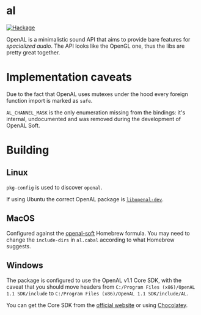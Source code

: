 # al

[![Hackage](https://img.shields.io/badge/hackage-0.2.0.0-orange.svg?style=flat)](https://hackage.haskell.org/package/al)

OpenAL is a minimalistic sound API that aims to provide bare features for *spacialized audio*. The API looks
like the OpenGL one, thus the libs are pretty great together.

# Implementation caveats

Due to the fact that OpenAL uses mutexes under the hood every foreign function import
is marked as `safe`.

`AL_CHANNEL_MASK` is the only enumeration missing from the bindings: it's internal,
undocumented and was removed during the development of OpenAL Soft.

# Building

## Linux

`pkg-config` is used to discover `openal`.

If using Ubuntu the correct OpenAL package is
[`libopenal-dev`](https://packages.ubuntu.com/search?keywords=libopenal-dev).

## MacOS

Configured against the [openal-soft](https://formulae.brew.sh/formula/openal-soft) Homebrew formula.
You may need to change the `include-dirs` in `al.cabal` according to what Homebrew suggests.

## Windows

The package is configured to use the OpenAL v1.1 Core SDK, with the caveat that you should
move headers from `C:/Program Files (x86)/OpenAL 1.1 SDK/include` to `C:/Program Files (x86)/OpenAL 1.1 SDK/include/AL`.

You can get the Core SDK from the [official website](https://www.openal.org/downloads/)
or using [Chocolatey](https://community.chocolatey.org/packages/openalsdk).
